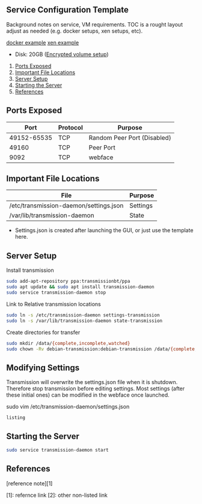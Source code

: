 Service Configuration Template
------------------------------
Background notes on service, VM requirements. TOC is a rought layout adjust as
needed (e.g. docker setups, xen setups, etc).

[docker example](gogs/README.md)
[xen example](../xen/templates/steam-7-days-to-die.md)

* Disk: 20GB ([Encrypted volume setup](../templates/ubuntu-server.md#creating-an-encrypted-volume))

1. [Ports Exposed](#ports-exposed)
2. [Important File Locations](#important-file-locations)
3. [Server Setup](#server-setup)
4. [Starting the Server](#starting-the-server)
5. [References](#references)

Ports Exposed
-------------

| Port        | Protocol |Purpose                      |
|-------------|----------|-----------------------------|
| 49152-65535 | TCP      | Random Peer Port (Disabled) |
| 49160       | TCP      | Peer Port                   |
| 9092        | TCP      | webface                     |

Important File Locations
------------------------

| File                                      | Purpose  |
|-------------------------------------------|----------|
| /etc/transmission-daemon/settings.json    | Settings |
| /var/lib/transmission-daemon              | State    |
* Settings.json is created after launching the GUI, or just use the template here.

Server Setup
-------------
Install transmission

```bash
sudo add-apt-repository ppa:transmissionbt/ppa
sudo apt update && sudo apt install transmission-daemon
sudo service transmission-daemon stop
```

Link to Relative transmission locations
```bash
sudo ln -s /etc/transmission-daemon settings-transmission
sudo ln -s /var/lib/transmission-daemon state-transmission
```

Create directories for transfer
```bash
sudo mkdir /data/{complete,incomplete,watched}
sudo chown -Rv debian-transmission:debian-transmission /data/{complete,incomplete,watched}
```


Modifying Settings
------------------
Transmission will overwrite the settings.json file when it is shutdown. Therefore stop transmission before editing settings. Most settings (after these initial ones) can be modified in the webface once launched.

sudo vim /etc/transmission-daemon/settings.json
```vim
listing
```


Starting the Server
-------------------
```bash
sudo service transmission-daemon start
```

References
----------
[reference note][1]



[1]: refernce link
[2]: other non-listed link